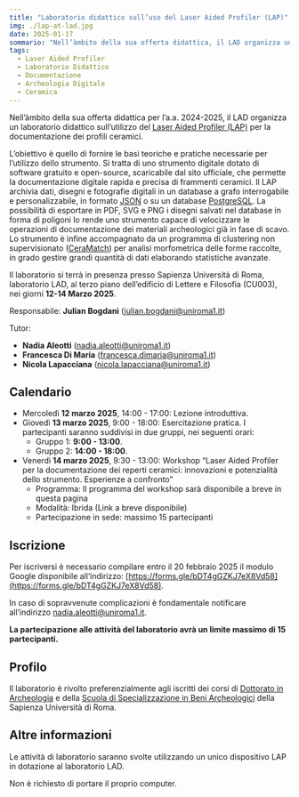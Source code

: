 ```yaml
---
title: "Laboratorio didattico sull’uso del Laser Aided Profiler (LAP)"
img: ./lap-at-lad.jpg
date: 2025-01-17
sommario: "Nell’àmbito della sua offerta didattica, il LAD organizza un laboratorio didattico sull’uso del Laser Aided Profiler (LAP) per la documentazione dei profili ceramici"
tags:
  - Laser Aided Profiler
  - Laboratorio Didattico
  - Documentazione
  - Archeologia Digitale
  - Ceramica
---
```


Nell’àmbito della sua offerta didattica per l’a.a. 2024-2025, il LAD organizza un laboratorio didattico sull’utilizzo del [Laser Aided Profiler (LAP)](https://www.laseraidedprofiler.com/) per la documentazione dei profili ceramici. 


L’obiettivo è quello di fornire le basi teoriche e pratiche necessarie per l’utilizzo dello strumento. Si tratta di uno strumento digitale dotato di software gratuito e open-source, scaricabile dal sito ufficiale, che permette  la documentazione digitale rapida e precisa di frammenti ceramici. Il LAP archivia dati, disegni e fotografie digitali in un database a grafo interrogabile e personalizzabile, in formato [JSON](https://it.wikipedia.org/wiki/JavaScript_Object_Notation) o su un database [PostgreSQL](https://it.wikipedia.org/wiki/PostgreSQL). La possibilità di esportare in PDF, SVG e PNG i disegni salvati nel database in forma di poligoni lo rende uno strumento capace di velocizzare le operazioni di documentazione dei materiali archeologici già in fase di scavo. Lo strumento è infine accompagnato da un programma di clustering non supervisionato ([CeraMatch](https://github.com/demjanp/CeraMatch)) per analisi morfometrica delle forme raccolte, in grado gestire grandi quantità di dati elaborando statistiche avanzate.

Il laboratorio si terrà in presenza presso Sapienza Università di Roma, laboratorio LAD, al terzo piano dell’edificio di Lettere e Filosofia (CU003), nei giorni **12-14 Marzo 2025**.

Responsabile: **Julian Bogdani** ([julian.bogdani@uniroma1.it](mailto:julian.bogdani@uniroma1.it))

Tutor:
- **Nadia Aleotti** ([nadia.aleotti@uniroma1.it](mailto:nadia.aleotti@uniroma1.it))
- **Francesca Di Maria** ([francesca.dimaria@uniroma1.it](mailto:francesca.dimaria@uniroma1.it))
- **Nicola Lapacciana** ([nicola.lapacciana@uniroma1.it](mailto:nicola.lapacciana@uniroma1.it))



## Calendario

- Mercoledì **12 marzo 2025**, 14:00 - 17:00: Lezione introduttiva.
- Giovedì **13 marzo 2025**, 9:00 - 18:00: Esercitazione pratica. I partecipanti saranno suddivisi in due gruppi, nei seguenti orari:
  - Gruppo 1: **9:00 - 13:00**.
  - Gruppo 2: **14:00 - 18:00**.
- Venerdì **14 marzo 2025**, 9:30 - 13:00: Workshop “Laser Aided Profiler per la documentazione dei reperti ceramici: innovazioni e potenzialità dello strumento. Esperienze a confronto”
  - Programma: Il programma del workshop sarà disponibile a breve in questa pagina
  - Modalità: Ibrida (Link a breve disponibile)
  - Partecipazione in sede: massimo 15 partecipanti



## Iscrizione


Per iscriversi è necessario compilare entro il 20 febbraio 2025 il modulo Google disponibile all’indirizzo: [https://forms.gle/bDT4gGZKJ7eX8Vd58](https://forms.gle/bDT4gGZKJ7eX8Vd58).

In caso di sopravvenute complicazioni è fondamentale notificare all’indirizzo [nadia.aleotti@uniroma1.it](mailto:nadia.aleotti@uniroma1.it).

**La partecipazione alle attività del laboratorio avrà un limite massimo di 15 partecipanti.**

## Profilo

Il laboratorio è rivolto preferenzialmente agli iscritti dei corsi di [Dottorato in Archeologia](https://phd.uniroma1.it/web/ARCHEOLOGIA_nD3482_IT.aspx) e della [Scuola di Specializzazione in Beni Archeologici](https://web.uniroma1.it/scuola_beniarcheologici/) della Sapienza Università di Roma.

## Altre informazioni

Le attività di laboratorio saranno svolte utilizzando un unico dispositivo LAP in dotazione al laboratorio LAD.

Non è richiesto di portare il proprio computer.
